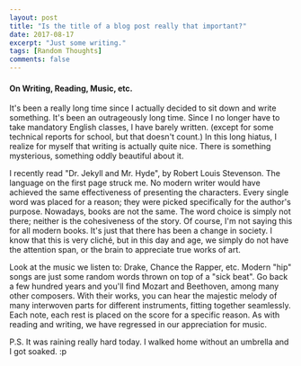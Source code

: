 ```yaml
---
layout: post
title: "Is the title of a blog post really that important?"
date: 2017-08-17
excerpt: "Just some writing."
tags: [Random Thoughts]
comments: false
---
```

#### On Writing, Reading, Music, etc.
It's been a really long time since I actually decided to sit down and write something. It's been an outrageously long time. Since I no longer have to take mandatory English classes, I have barely written. (except for some technical reports for school, but that doesn't count.) In this long hiatus, I realize for myself that writing is actually quite nice. There is something mysterious, something oddly beautiful about it.

I recently read "Dr. Jekyll and Mr. Hyde", by Robert Louis Stevenson. The language on the first page struck me. No modern writer would have achieved the same effectiveness of presenting the characters. Every single word was placed for a reason; they were picked specifically for the author's purpose. Nowadays, books are not the same. The word choice is simply not there; neither is the cohesiveness of the story. Of course, I'm not saying this for all modern books. It's just that there has been a change in society. I know that this is very cliché, but in this day and age, we simply do not have the attention span, or the brain to appreciate true works of art.

Look at the music we listen to: Drake, Chance the Rapper, etc. Modern "hip" songs are just some random words thrown on top of a "sick beat". Go back a few hundred years and you'll find Mozart and Beethoven, among many other composers. With their works, you can hear the majestic melody of many interwoven parts for different instruments, fitting together seamlessly. Each note, each rest is placed on the score for a specific reason. As with reading and writing, we have regressed in our appreciation for music.

P.S. It was raining really hard today. I walked home without an umbrella and I got soaked. :p
